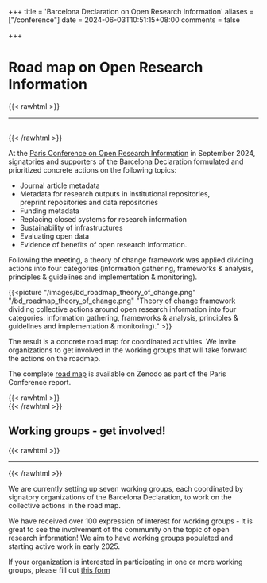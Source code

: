 +++
title = 'Barcelona Declaration on Open Research Information'
aliases = ["/conference"]
date = 2024-06-03T10:51:15+08:00
comments = false

+++

# Road map on Open Research Information
{{< rawhtml >}}
<hr class="small">
</br>
{{< /rawhtml >}}

At the [Paris Conference on Open Research Information](/conference_2024_paris) in September 2024, signatories and supporters of the Barcelona Declaration formulated and prioritized concrete actions on the following topics:
* Journal article metadata
* Metadata for research outputs in institutional repositories,   
preprint repositories and data repositories
* Funding metadata
* Replacing closed systems for research information
* Sustainability of infrastructures
* Evaluating open data
* Evidence of benefits of open research information. 

Following the meeting, a theory of change framework was applied dividing actions into four categories (information gathering, frameworks & analysis, principles & guidelines and implementation & monitoring). 

{{<picture "/images/bd_roadmap_theory_of_change.png" "/bd_roadmap_theory_of_change.png" "Theory of change framework dividing collective actions around open research information into four categories: information gathering, frameworks & analysis, principles & guidelines and implementation & monitoring)." >}}

The result is a concrete road map for coordinated activities. We invite organizations to get involved in the working groups that will take forward the actions on the roadmap.

The complete [road map](https://doi.org/10.5281/zenodo.14054244) is available on Zenodo as part of the Paris Conference report.


{{< rawhtml >}}
</br>
{{< /rawhtml >}}
## Working groups - get involved! 
{{< rawhtml >}}
<hr class="small">
{{< /rawhtml >}}

We are currently setting up seven working groups, each coordinated by signatory organizations of the Barcelona Declaration, to work on the collective actions in the road map.

We have received over 100 expression of interest for working groups - it is great to see the involvement of the community on the topic of open research information! 
We aim to have working groups populated and starting active work in early 2025.

If your organization is interested in participating in one or more working groups, please fill out [this form](https://tinyurl.com/Barcelona-Declaration-WGs)

